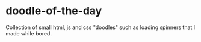 # doodle-of-the-day
Collection of small html, js and css "doodles" such as loading spinners that I made while bored.
